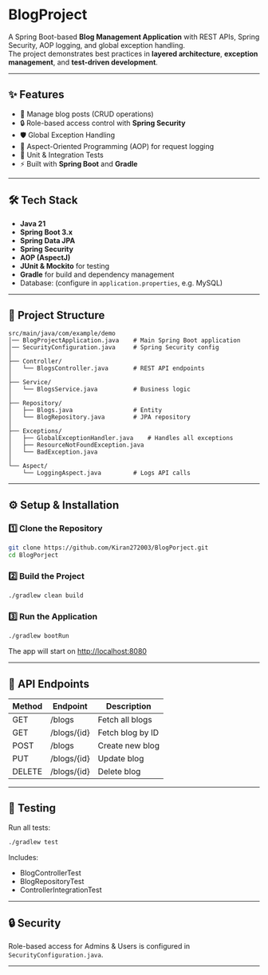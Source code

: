 # BlogProject

A Spring Boot-based **Blog Management Application** with REST APIs, Spring Security, AOP logging, and global exception handling.  
The project demonstrates best practices in **layered architecture**, **exception management**, and **test-driven development**.

---

## ✨ Features

- 📖 Manage blog posts (CRUD operations)
- 🔒 Role-based access control with **Spring Security**
- 🛡️ Global Exception Handling
- 🧩 Aspect-Oriented Programming (AOP) for request logging
- 🧪 Unit & Integration Tests
- ⚡ Built with **Spring Boot** and **Gradle**

---

## 🛠️ Tech Stack

- **Java 21**  
- **Spring Boot 3.x**  
- **Spring Data JPA**  
- **Spring Security**  
- **AOP (AspectJ)**  
- **JUnit & Mockito** for testing  
- **Gradle** for build and dependency management  
- Database: (configure in `application.properties`, e.g. MySQL)

---

## 📂 Project Structure

```
src/main/java/com/example/demo
│── BlogProjectApplication.java    # Main Spring Boot application
│── SecurityConfiguration.java     # Spring Security config
│
├── Controller/
│   └── BlogsController.java       # REST API endpoints
│
├── Service/
│   └── BlogsService.java          # Business logic
│
├── Repository/
│   ├── Blogs.java                 # Entity
│   └── BlogRepository.java        # JPA repository
│
├── Exceptions/
│   ├── GlobalExceptionHandler.java    # Handles all exceptions
│   ├── ResourceNotFoundException.java
│   └── BadException.java
│
└── Aspect/
    └── LoggingAspect.java         # Logs API calls
```

---

## ⚙️ Setup & Installation

### 1️⃣ Clone the Repository
```bash
git clone https://github.com/Kiran272003/BlogPorject.git
cd BlogPorject
```

### 2️⃣ Build the Project
```bash
./gradlew clean build
```

### 3️⃣ Run the Application
```bash
./gradlew bootRun
```
The app will start on [http://localhost:8080](http://localhost:8080)

---

## 🔑 API Endpoints

| Method | Endpoint         | Description         |
|--------|------------------|--------------------|
| GET    | /blogs           | Fetch all blogs    |
| GET    | /blogs/{id}      | Fetch blog by ID   |
| POST   | /blogs           | Create new blog    |
| PUT    | /blogs/{id}      | Update blog        |
| DELETE | /blogs/{id}      | Delete blog        |

---

## 🧪 Testing

Run all tests:

```bash
./gradlew test
```

Includes:
- BlogControllerTest
- BlogRepositoryTest
- ControllerIntegrationTest

---

## 🔒 Security

Role-based access for Admins & Users is configured in `SecurityConfiguration.java`.

---
